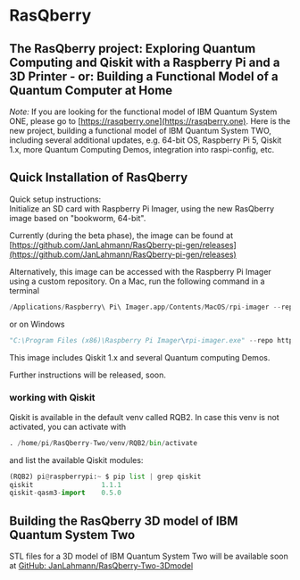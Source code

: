 # RasQberry
## The RasQberry project: Exploring Quantum Computing and Qiskit with a Raspberry Pi and a 3D Printer - or: Building a Functional Model of a Quantum Computer at Home

*Note:* If you are looking for the functional model of IBM Quantum System ONE, please go to [https://rasqberry.one](https://rasqberry.one). Here is the new project, building a functional model of IBM Quantum System TWO, including several additional updates, e.g. 64-bit OS, Raspberry Pi 5, Qiskit 1.x, more Quantum Computing Demos, integration into raspi-config, etc.

## Quick Installation of RasQberry

Quick setup instructions:<br/>
Initialize an SD card with Raspberry Pi Imager, using the new RasQberry image based on "bookworm, 64-bit". 

Currently (during the beta phase), the image can be found at [https://github.com/JanLahmann/RasQberry-pi-gen/releases](https://github.com/JanLahmann/RasQberry-pi-gen/releases)

Alternatively, this image can be accessed with the Raspberry Pi Imager using a custom repository. On a Mac, run the following command in a terminal

```python
/Applications/Raspberry\ Pi\ Imager.app/Contents/MacOS/rpi-imager --repo https://RasQberry.org/RQB-images.json
```

or on Windows
```python
"C:\Program Files (x86)\Raspberry Pi Imager\rpi-imager.exe" --repo https://RasQberry.org/RQB-images.json
```

This image includes Qiskit 1.x and several Quantum computing Demos.

Further instructions will be released, soon.


### working with Qiskit

Qiskit is available in the default venv called RQB2. In case this venv is not activated, you can activate with

```python
. /home/pi/RasQberry-Two/venv/RQB2/bin/activate
```

and list the available Qiskit modules:

```python
(RQB2) pi@raspberrypi:~ $ pip list | grep qiskit
qiskit                 1.1.1
qiskit-qasm3-import    0.5.0
```

## Building the RasQberry 3D model of IBM Quantum System Two

STL files for a 3D model of IBM Quantum System Two will be available soon at [GitHub: JanLahmann/RasQberry-Two-3Dmodel](https://github.com/JanLahmann/RasQberry-Two-3Dmodel)